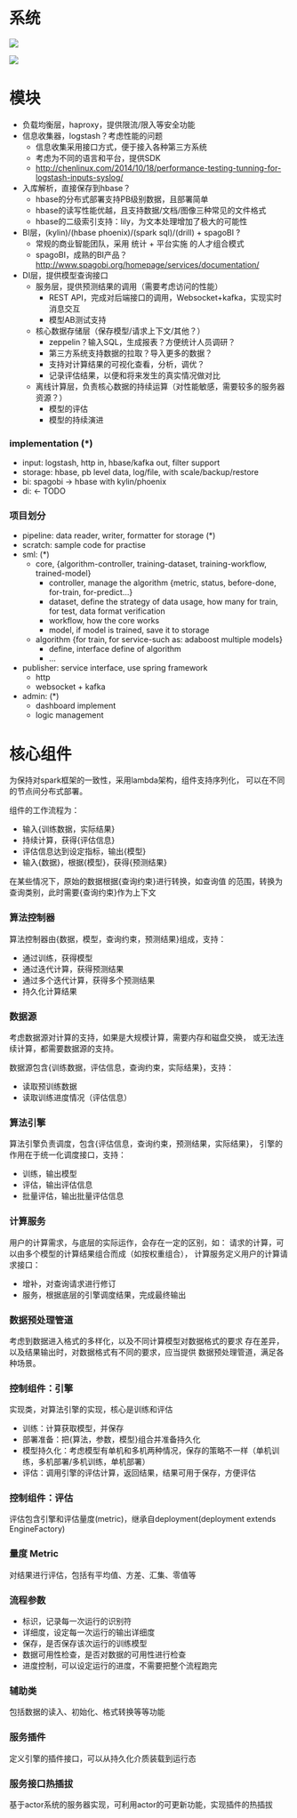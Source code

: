 # 系统

![](arch.png)

![](sml.png)

# 模块

- 负载均衡层，haproxy，提供限流/限入等安全功能
- 信息收集器，logstash？考虑性能的问题
  - 信息收集采用接口方式，便于接入各种第三方系统
  - 考虑为不同的语言和平台，提供SDK
  - http://chenlinux.com/2014/10/18/performance-testing-tunning-for-logstash-inputs-syslog/
- 入库解析，直接保存到hbase？
  - hbase的分布式部署支持PB级别数据，且部署简单
  - hbase的读写性能优越，且支持数据/文档/图像三种常见的文件格式
  - hbase的二级索引支持：lily，为文本处理增加了极大的可能性
- BI层，(kylin)/(hbase phoenix)/(spark sql)/(drill) + spagoBI ?
  - 常规的商业智能团队，采用 统计 + 平台实施 的人才组合模式
  - spagoBI，成熟的BI产品？http://www.spagobi.org/homepage/services/documentation/
- DI层，提供模型查询接口
  - 服务层，提供预测结果的调用（需要考虑访问的性能）
    - REST API，完成对后端接口的调用，Websocket+kafka，实现实时消息交互
    - 模型AB测试支持
  - 核心数据存储层（保存模型/请求上下文/其他？）
    - zeppelin？输入SQL，生成报表？方便统计人员调研？
    - 第三方系统支持数据的拉取？导入更多的数据？
    - 支持对计算结果的可视化查看，分析，调优？
    - 记录评估结果，以便和将来发生的真实情况做对比
  - 离线计算层，负责核心数据的持续运算（对性能敏感，需要较多的服务器资源？）
    - 模型的评估
    - 模型的持续演进

### implementation (*)

- input: logstash, http in, hbase/kafka out, filter support
- storage: hbase, pb level data, log/file, with scale/backup/restore
- bi: spagobi -> hbase with kylin/phoenix
- di: <- TODO

### 项目划分

- pipeline: data reader, writer, formatter for storage (*)
- scratch: sample code for practise
- sml: (*)
  - core, {algorithm-controller, training-dataset, training-workflow, trained-model}
    - controller, manage the algorithm {metric, status, before-done, for-train, for-predict...}
    - dataset, define the strategy of data usage, how many for train, for test, data format verification
    - workflow, how the core works
    - model, if model is trained, save it to storage
  - algorithm {for train, for service-such as: adaboost multiple models}
    - define, interface define of algorithm
    - ...
- publisher: service interface, use spring framework
  - http
  - websocket + kafka
- admin: (*)
  - dashboard implement
  - logic management

# 核心组件

为保持对spark框架的一致性，采用lambda架构，组件支持序列化，
可以在不同的节点间分布式部署。

组件的工作流程为：
- 输入{训练数据，实际结果}
- 持续计算，获得{评估信息}
- 评估信息达到设定指标，输出{模型}
- 输入{数据}，根据{模型}，获得{预测结果}

在某些情况下，原始的数据根据{查询约束}进行转换，如查询值
的范围，转换为查询类别，此时需要{查询约束}作为上下文

### 算法控制器

算法控制器由{数据，模型，查询约束，预测结果}组成，支持：
- 通过训练，获得模型
- 通过迭代计算，获得预测结果
- 通过多个迭代计算，获得多个预测结果
- 持久化计算结果

### 数据源

考虑数据源对计算的支持，如果是大规模计算，需要内存和磁盘交换，
或无法连续计算，都需要数据源的支持。

数据源包含{训练数据，评估信息，查询约束，实际结果}，支持：
- 读取预训练数据
- 读取训练进度情况（评估信息）

### 算法引擎

算法引擎负责调度，包含{评估信息，查询约束，预测结果，实际结果}，
引擎的作用在于统一化调度接口，支持：
- 训练，输出模型
- 评估，输出评估信息
- 批量评估，输出批量评估信息

### 计算服务

用户的计算需求，与底层的实际运作，会存在一定的区别，如：
请求的计算，可以由多个模型的计算结果组合而成（如按权重组合），
计算服务定义用户的计算请求接口：
- 增补，对查询请求进行修订
- 服务，根据底层的引擎调度结果，完成最终输出

### 数据预处理管道

考虑到数据进入格式的多样化，以及不同计算模型对数据格式的要求
存在差异，以及结果输出时，对数据格式有不同的要求，应当提供
数据预处理管道，满足各种场景。

### 控制组件：引擎

实现类，对算法引擎的实现，核心是训练和评估
- 训练：计算获取模型，并保存
- 部署准备：把{算法，参数，模型}组合并准备持久化
- 模型持久化：考虑模型有单机和多机两种情况，保存的策略不一样（单机训练，多机部署/多机训练，单机部署）
- 评估：调用引擎的评估计算，返回结果，结果可用于保存，方便评估

### 控制组件：评估

评估包含引擎和评估量度(metric)，继承自deployment(deployment extends EngineFactory)

### 量度 Metric

对结果进行评估，包括有平均值、方差、汇集、零值等

### 流程参数

- 标识，记录每一次运行的识别符
- 详细度，设定每一次运行的输出详细度
- 保存，是否保存该次运行的训练模型
- 数据可用性检查，是否对数据的可用性进行检查
- 进度控制，可以设定运行的进度，不需要把整个流程跑完

### 辅助类

包括数据的读入、初始化、格式转换等等功能

### 服务插件

定义引擎的插件接口，可以从持久化介质装载到运行态

### 服务接口热插拔

基于actor系统的服务器实现，可利用actor的可更新功能，实现插件的热插拔
